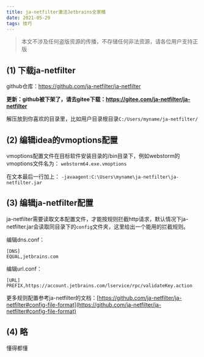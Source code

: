 ```yaml
---
title: ja-netfilter激活Jetbrains全家桶
date: 2021-05-29
tags: 技巧
---
```


> 本文不涉及任何盗版资源的传播，不存储任何非法资源，请各位用户支持正版

## (1) 下载ja-netfilter

github仓库：https://github.com/ja-netfilter/ja-netfilter

**更新：github被下架了，请去gitee下载：https://gitee.com/ja-netfilter/ja-netfilter**

解压放到你喜欢的目录里，比如用户目录根目录`C:/Users/myname/ja-netfilter/`

## (2) 编辑idea的vmoptions配置

vmoptions配置文件在目标软件安装目录的/bin目录下，例如webstorm的vmoptions文件名为：
`webstorm64.exe.vmoptions`

在文本最后一行加上：
`-javaagent:C:\Users\myname\ja-netfilter\ja-netfilter.jar`

## (3) 编辑ja-netfilter配置

ja-netfilter需要读取文本配置文件，才能按规则拦截http请求，默认情况下ja-netfilter.jar会读取同目录下的`config`文件夹，这里给出一个能用的拦截规则。

编辑dns.conf：
```
[DNS]
EQUAL,jetbrains.com
```

编辑url.conf：
```
[URL]
PREFIX,https://account.jetbrains.com/lservice/rpc/validateKey.action
```

更多规则配置参考ja-netfilter的文档：[https://github.com/ja-netfilter/ja-netfilter#config-file-format](https://github.com/ja-netfilter/ja-netfilter#config-file-format)

## (4) 略

懂得都懂